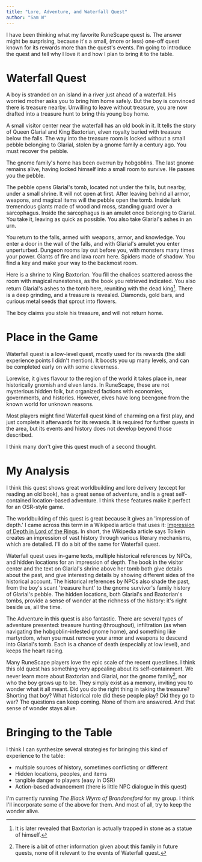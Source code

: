 ```yaml
---
title: "Lore, Adventure, and Waterfall Quest"
author: "Sam W"
---
```



I have been thinking what my favorite RuneScape quest is. The answer might be surprising, because it's a small, (more or less) one-off quest known for its rewards more than the quest's events. I'm going to introduce the quest and tell why I love it and how I plan to bring it to the table.

# Waterfall Quest

A boy is stranded on an island in a river just ahead of a waterfall. His worried mother asks you to bring him home safely. But the boy is convinced there is treasure nearby. Unwilling to leave without treasure, you are now drafted into a treasure hunt to bring this young boy home.

A small visitor center near the waterfall has an old book in it. It tells the story of Queen Glarial and King Baxtorian, elven royalty buried with treasure below the falls. The way into the treasure room is locked without a small pebble belonging to Glarial, stolen by a gnome family a century ago. You must recover the pebble.

The gnome family's home has been overrun by hobgoblins. The last gnome remains alive, having locked himself into a small room to survive. He passes you the pebble.

The pebble opens Glarial's tomb, located not under the falls, but nearby, under a small shrine. It will not open at first. After leaving behind all armor, weapons, and magical items will the pebble open the tomb. Inside lurk tremendous giants made of wood and moss, standing guard over a sarcophagus. Inside the sarcophagus is an amulet once belonging to Glarial. You take it, leaving as quick as possible. You also take Glarial's ashes in an urn.

You return to the falls, armed with weapons, armor, and knowledge. You enter a door in the wall of the falls, and with Glarial's amulet you enter unperturbed. Dungeon rooms lay out before you, with monsters many times your power. Giants of fire and lava roam here. Spiders made of shadow. You find a key and make your way to the backmost room.

Here is a shrine to King Baxtorian. You fill the chalices scattered across the room with magical runestones, as the book you retrieved indicated. You also return Glarial's ashes to the tomb here, reuniting with the dead king[^1]. There is a deep grinding, and a treasure is revealed. Diamonds, gold bars, and curious metal seeds that sprout into flowers.

The boy claims you stole his treasure, and will not return home.

[^1]: It is later revealed that Baxtorian is actually trapped in stone as a statue of himself.

# Place in the Game

Waterfall quest is a low-level quest, mostly used for its rewards (the skill experience points I didn't mention). It boosts you up many levels, and can be completed early on with some cleverness.

Lorewise, it gives flavour to the region of the world it takes place in, near historically gnomish and elven lands. In RuneScape, these are not mysterious hidden folk, but organized factions with economies, governments, and histories. However, elves have long beengone from the known world for unknown reasons.

Most players might find Waterfall quest kind of charming on a first play, and just complete it afterwards for its rewards. It is required for further quests in the area, but its events and history does not develop beyond those described.

I think many don't give this quest much of a second thought.

# My Analysis

I think this quest shows great worldbuilding and lore delivery (except for reading an old book), has a great sense of adventure, and is a great self-contained location-based adventure. I think these features make it perfect for an OSR-style game.

The worldbuilding of this quest is great because it gives an 'impression of depth.' I came across this term in a Wikipedia article that uses it: [Impression of Depth in Lord of the Rings](https://www.wikiwand.com/en/Impression_of_depth_in_The_Lord_of_the_Rings). In short, the Wikipedia article says Tolkein creates an impression of vast history through various literary mechanisms, which are detailed. I'll do a bit of the same for Waterfall quest.

Waterfall quest uses in-game texts, multiple historical references by NPCs, and hidden locations for an impression of depth. The book in the visitor center and the text on Glarial's shrine above her tomb both give details about the past, and give interesting details by showing different sides of the historical account. The historical references by NPCs also shade the past, from the boy's scant 'treasure hunt' to the gnome survivor's family history of Glarial's pebble. The hidden locations, both Glarial's and Baxtorian's tombs, provide a sense of wonder at the richness of the history: it's right beside us, all the time.

The Adventure in this quest is also fantastic. There are several types of adventure presented: treasure hunting (throughout), infiltration (as when navigating the hobgoblin-infested gnome home), and something like martyrdom, when you must remove your armor and weapons to descend into Glarial's tomb. Each is a chance of death (especially at low level), and keeps the heart racing.

Many RuneScape players love the epic scale of the recent questlines. I think this old quest has something very appealing about its self-containment. We never learn more about Baxtorian and Glarial, nor the gnome family[^2], nor who the boy grows up to be. They simply exist as a memory, inviting you to wonder what it all meant. Did you do the right thing in taking the treasure? Shorting that boy? What historical role did these people play? Did they go to war? The questions can keep coming. None of them are answered. And that sense of wonder stays alive.

[^2]: There is a bit of other information given about this family in future quests, none of it relevant to the events of Waterfall quest.

# Bringing to the Table

I think I can synthesize several strategies for bringing this kind of experience to the table:

 - multiple sources of history, sometimes conflicting or different
 - Hidden locations, peoples, and items
 - tangible danger to players (easy in OSR)
 - Action-based advancement (there is little NPC dialogue in this quest)
 
 
I'm currently running *The Black Wyrm of Brandonsford* for my group. I think I'll incorporate some of the above for them. And most of all, try to keep the wonder alive.
